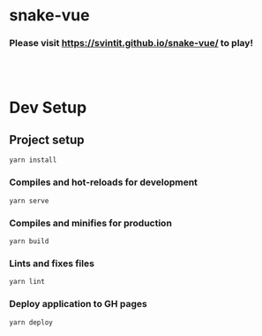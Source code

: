 # snake-vue

### **Please visit https://svintit.github.io/snake-vue/ to play!**
<br />
<br />

# Dev Setup
## Project setup
```
yarn install
```

### Compiles and hot-reloads for development
```
yarn serve
```

### Compiles and minifies for production
```
yarn build
```

### Lints and fixes files
```
yarn lint
```

### Deploy application to GH pages
```
yarn deploy
```